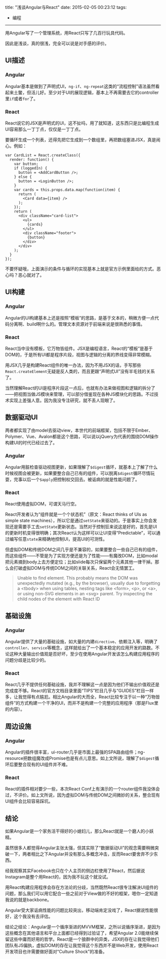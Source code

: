 title: "浅谈Angular与React"
date: 2015-02-05 00:23:12
tags:
- 编程
---
用Angular写了一个管理系统，用React只写了几百行玩具代码。

因此是浅谈，真的很浅，完全可以说是对手感的评价。

<!-- more -->

## UI描述
### Angular
Angular基本是做到了声明式UI，`ng-if`、`ng-repeat`这类的“流程控制”语法虽然看起来土鳖，但活儿好。至少对于UI的展现逻辑，基本上不再需要去它的controller里`if`或者`for`了。

### React
React说它的JSX是声明式的UI，这不扯吗，用了就知道，这东西只是比编程生成UI容易那么一丁丁点，仅仅是一丁丁点。

要循环生成一个列表，还得先把它生成到一个数组里，再把数组塞进JSX，真是闹心。例如：

```
var CardList = React.createClass({
  render: function() {
    var button;
    if (loggedIn) {
      button = <AddCardButton />;
    } else {
      button = <LoginButton />;
    }
    var cards = this.props.data.map(function(item) {
      return (
        <Card data={item} />
      );
    });
    return (
      <div className="card-list">
        <ul>
          {cards}
        </ul>
        <div className="footer">
          {button}
        </div>
      </div>
    );
  }
});
```

不要怀疑哦，上面演示的条件与循环的实现基本上就是官方示例里面给的方式。恶心吗？恶心就对了。

## UI构建
### Angular
Angular的UI构建基本上还是按照“模板”的思路，是基于文本的，稍微方便一点代码分离啊、build啊什么的。管理文本资源对于前端来说是很熟悉的事情。

### React
React当中没有模板，它万物皆组件。JSX是编程语言，React的“模板”是基于DOM的，于是所有UI都是程序片段，视图与逻辑的分离的界线变得非常模糊。

用JSX几乎是构建React组件的唯一办法，因为不用JSX的话，手写那些`React.createElement`无疑是反人类的，而且更跟“声明式UI”没有半毛钱的关系了。

当然理解React的UI是程序片段这一点后，也就有办法来做视图和逻辑的拆分了——把视图当做JS模块来管理，可以部分借鉴现在各种JS模块化的思路。不过技术实现上差强人意。因为我没专注研究，就不丢人现眼了。

## 数据驱动UI
两者都实现了由model去驱动view，本世代的前端框架，包括不限于Ember、Polymer、Vue、Avalon都是这个思路，可以说以jQuery为代表的围绕DOM操作构建UI的时代已经过去了。

### Angular
Angular用脏检查驱动视图更新，如果理解了`$digest`循环，就基本上了解了什么时候视图会被更新，如果要整合自己已有的组件，可以脱离`$digest`循环尽情玩耍，完事以后一个`$apply`把控制权交回去。被诟病的就是性能问题了。

### React
React使用虚拟DOM，可谓天马行空。

React开发者认为“组件就是一个个状态机”（原文：React thinks of UIs as simple state machines），所以它是通过`setState`来驱动的。于是事实上你会发现还是需要手工去`setState`更新状态。当然对于控制狂来说这是好的，首先是UI的更新时机变得很明确；其次React认为这样可以让UI变得“Predictable”，可以通过编写任意`state`来精确地控制UI，提高UI的可测性。

但虚拟DOM和传统DOM之间几乎是不兼容的，如果要整合一些自己已有的组件，而这些组件——不管是为了实现方便还是为了性能——有魔改DOM，比如modal把元素摘到body上去方便定位；比如slide每次只保留两个元素其他一律干掉。那么会打破虚拟DOM与传统DOM之间的关联关系，React会无情罢工。

> Unable to find element. This probably means the DOM was unexpectedly mutated (e.g., by the browser), usually due to forgetting a &lt;tbody&gt; when using tables, nesting tags like &lt;form&gt;, &lt;p&gt;, or &lt;a&gt;, or using non-SVG elements in an &lt;svg&gt; parent. Try inspecting the child nodes of the element with React ID

## 基础设施
### Angular
Angular提供了大量的基础设施，如大量的内建`directive`、依赖注入等，明确了`controller`、`service`等概念，这样就给出了一个基本稳定的应用开发的路数。不论这种大量输出价值观是否好坏，至少在使用Angular开发该怎么构建应用程序的问题分歧是比较少的。

### React
React几乎不提供任何基础设施，我并不理解这一点是因为他们不输出价值观还是完成度不够。React的官方文档目录里面“TIPS”栏目几乎与“GUIDES”栏目一样多，让我觉得有点尴尬。相比Angular的大而全，React比较专注于以一种“万物皆组件”的方式构建一个干净的UI，而并不是构建一个完整的应用程序（那是Flux里的内容）。

## 周边设施
### Angular
Angular的插件很丰富，ui-router几乎是市面上最强的SPA路由组件；ng-resource把数组魔改成Promise也是有点儿意思。如上文所说，理解了`$digest`循环后要整合现有的UI组件并不难。

### React
React的插件相对要少一些，本次React Conf上有演示的一个router组件我没体会过，不评价。如上文所说，因为虚拟DOM与传统DOM之间微妙的关系，整合现有UI组件会比较容易踩坑。

## 结论
如果Angular是一个家务活干得好的小媳妇儿，那么React就是一个磨人的小妖精。

虽然很多人都觉得Angular主张太强，但其实除了“数据驱动UI”的观念需要稍微突破一下，两者相比之下Angular并没有那么多概念冲击，反而React要舍弃不少东西。

经我观察其实Facebook也只在个人主页的侧边栏使用了React，然后据说Instagram是整个用React的，因为我不玩这个就没试。

用React构建应用程序会存在方法论的分歧，当然既然React很专注解决UI组件的问题，那么我们可以用它配合一些之前对于View做的不好的框架，嗯你一定知道我说的就是backbone。

Angular受大家诟病性能的问题比较突出，移动端肯定没戏了，React据说性能很好，这个我没有去评估。

结论之结论：Angular是一个循序渐进的MVVM框架，之所以说循序渐进，是因为这些概念在其他语言和平台上面都已经得到过验证了，希望Angular 2.0能继续保留这些中庸而好用的哲学。React是一个狼群中的异类，JSX的存在让我觉得他们团队有JS偏执，虚拟DOM的存在让我觉得这个东西并不是Web开发，使用React开发项目也许需要做好面对“Culture Shock”的准备。